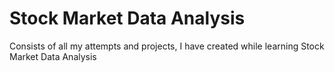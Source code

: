 # Stock Market Data Analysis

Consists of all my attempts and projects, I have created while learning Stock Market Data Analysis
